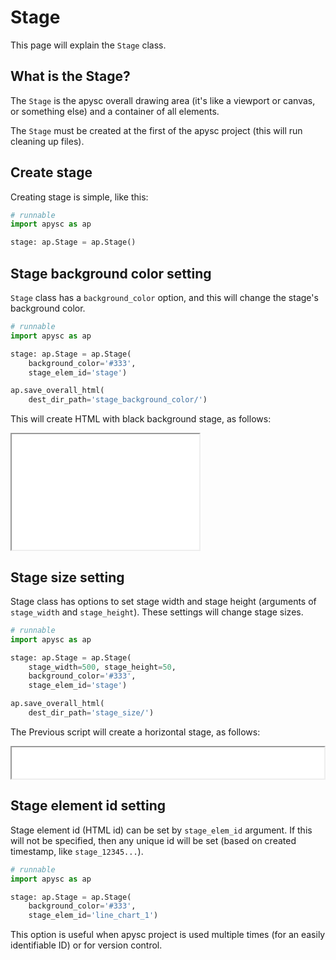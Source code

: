 # Stage

This page will explain the `Stage` class.

## What is the Stage?

The `Stage` is the apysc overall drawing area (it's like a viewport or canvas, or something else) and a container of all elements.

The `Stage` must be created at the first of the apysc project (this will run cleaning up files).

## Create stage

Creating stage is simple, like this:

```py
# runnable
import apysc as ap

stage: ap.Stage = ap.Stage()
```

## Stage background color setting

`Stage` class has a `background_color` option, and this will change the stage's background color.

```py
# runnable
import apysc as ap

stage: ap.Stage = ap.Stage(
    background_color='#333',
    stage_elem_id='stage')

ap.save_overall_html(
    dest_dir_path='stage_background_color/')
```

This will create HTML with black background stage, as follows:

<iframe src="static/stage_background_color/index.html" width="300" height="185"></iframe>

## Stage size setting

Stage class has options to set stage width and stage height (arguments of `stage_width` and `stage_height`). These settings will change stage sizes.

```py
# runnable
import apysc as ap

stage: ap.Stage = ap.Stage(
    stage_width=500, stage_height=50,
    background_color='#333',
    stage_elem_id='stage')

ap.save_overall_html(
    dest_dir_path='stage_size/')
```

The Previous script will create a horizontal stage, as follows:

<iframe src="static/stage_size/index.html" width="500", height="50"></iframe>

## Stage element id setting

Stage element id (HTML id) can be set by `stage_elem_id` argument. If this will not be specified, then any unique id will be set (based on created timestamp, like `stage_12345...`).

```py
# runnable
import apysc as ap

stage: ap.Stage = ap.Stage(
    background_color='#333',
    stage_elem_id='line_chart_1')
```

This option is useful when apysc project is used multiple times (for an easily identifiable ID) or for version control.
